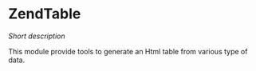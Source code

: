 # ZendTable
_Short description_

This module provide tools to generate an Html table from various type of data.
